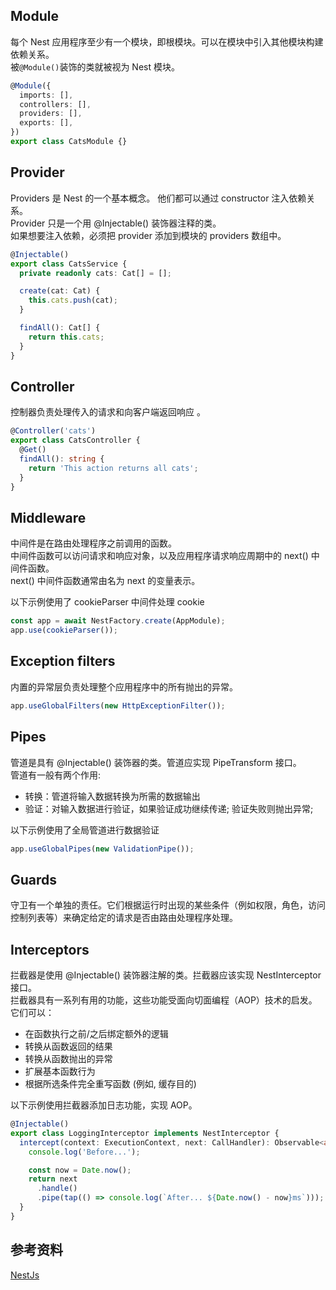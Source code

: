 ## Module

每个 Nest 应用程序至少有一个模块，即根模块。可以在模块中引入其他模块构建依赖关系。  
被`@Module()`装饰的类就被视为 Nest 模块。

```ts
@Module({
  imports: [],
  controllers: [],
  providers: [],
  exports: [],
})
export class CatsModule {}
```

## Provider

Providers 是 Nest 的一个基本概念。 他们都可以通过 constructor 注入依赖关系。  
Provider 只是一个用 @Injectable() 装饰器注释的类。  
如果想要注入依赖，必须把 provider 添加到模块的 providers 数组中。

```ts
@Injectable()
export class CatsService {
  private readonly cats: Cat[] = [];

  create(cat: Cat) {
    this.cats.push(cat);
  }

  findAll(): Cat[] {
    return this.cats;
  }
}
```

## Controller

控制器负责处理传入的请求和向客户端返回响应 。

```ts
@Controller('cats')
export class CatsController {
  @Get()
  findAll(): string {
    return 'This action returns all cats';
  }
}
```

## Middleware

中间件是在路由处理程序之前调用的函数。  
中间件函数可以访问请求和响应对象，以及应用程序请求响应周期中的 next() 中间件函数。  
 next() 中间件函数通常由名为 next 的变量表示。

以下示例使用了 cookieParser 中间件处理 cookie

```ts
const app = await NestFactory.create(AppModule);
app.use(cookieParser());
```

## Exception filters

内置的异常层负责处理整个应用程序中的所有抛出的异常。

```ts
app.useGlobalFilters(new HttpExceptionFilter());
```

## Pipes

管道是具有 @Injectable() 装饰器的类。管道应实现 PipeTransform 接口。  
管道有一般有两个作用:

- 转换：管道将输入数据转换为所需的数据输出
- 验证：对输入数据进行验证，如果验证成功继续传递; 验证失败则抛出异常;

以下示例使用了全局管道进行数据验证

```ts
app.useGlobalPipes(new ValidationPipe());
```

## Guards

守卫有一个单独的责任。它们根据运行时出现的某些条件（例如权限，角色，访问控制列表等）来确定给定的请求是否由路由处理程序处理。

## Interceptors

拦截器是使用 @Injectable() 装饰器注解的类。拦截器应该实现 NestInterceptor 接口。  
拦截器具有一系列有用的功能，这些功能受面向切面编程（AOP）技术的启发。它们可以：

- 在函数执行之前/之后绑定额外的逻辑
- 转换从函数返回的结果
- 转换从函数抛出的异常
- 扩展基本函数行为
- 根据所选条件完全重写函数 (例如, 缓存目的)

以下示例使用拦截器添加日志功能，实现 AOP。

```ts
@Injectable()
export class LoggingInterceptor implements NestInterceptor {
  intercept(context: ExecutionContext, next: CallHandler): Observable<any> {
    console.log('Before...');

    const now = Date.now();
    return next
      .handle()
      .pipe(tap(() => console.log(`After... ${Date.now() - now}ms`)));
  }
}
```

## 参考资料

[NestJs](https://nestjs.com/)
